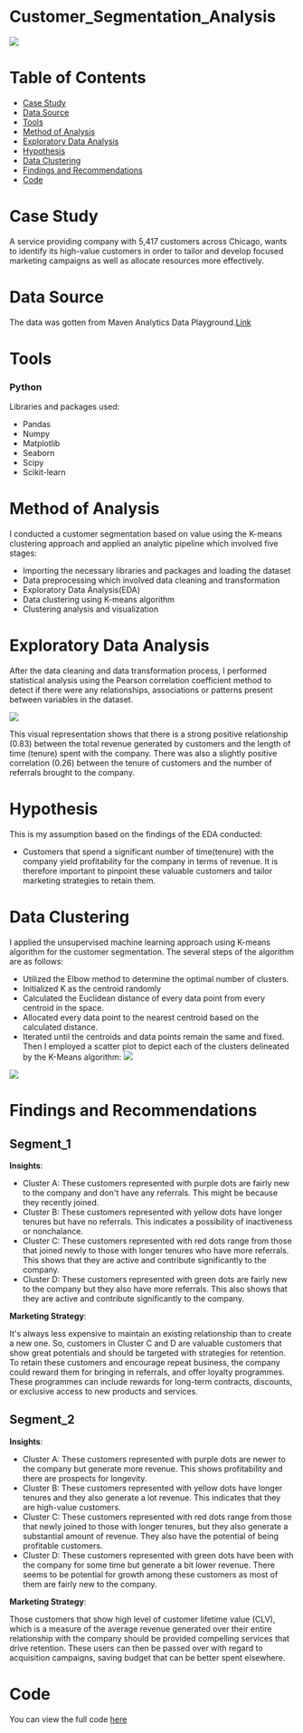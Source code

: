 # Customer_Segmentation_Analysis
![](Introductory_Image.png)
# Table of Contents
- [Case Study](#case-study)
- [Data Source](#data-source)
- [Tools](#tools)
- [Method of Analysis](#method-of-analysis)
- [Exploratory Data Analysis](#exploratory-data-analysis)
- [Hypothesis](#hypothesis)
- [Data Clustering](#data-clustering)
- [Findings and Recommendations](#findings-and-recommendations)
- [Code](#code)

# Case Study
A service providing company with 5,417 customers across Chicago, wants to identify its high-value customers in order to tailor and develop focused marketing campaigns as well as allocate resources more effectively.
# Data Source
The data was gotten from Maven Analytics Data Playground.[Link](https://mavenanalytics.io/data-playground?search=customer%20churn)
# Tools
### Python
Libraries and packages used:
- Pandas
- Numpy
- Matplotlib
- Seaborn
- Scipy
- Scikit-learn
# Method of Analysis
I conducted a customer segmentation based on value using the K-means clustering approach and applied an analytic pipeline which involved five stages:
- Importing the necessary libraries and packages and loading the dataset
- Data preprocessing which involved data cleaning and transformation
- Exploratory Data Analysis(EDA)
- Data clustering using K-means algorithm
- Clustering analysis and visualization
# Exploratory Data Analysis
After the data cleaning and data transformation process, I performed statistical analysis using the Pearson correlation coefficient method to detect if there were any relationships, associations or patterns present between variables in the dataset.

![](Correlation_Heatmap.png)

This visual representation shows that there is a strong positive relationship (0.83) between the total revenue generated by customers and the length of time (tenure) spent with the company. There was also a slightly positive correlation (0.26) between the tenure of customers and the number of referrals brought to the company.
# Hypothesis
This is my assumption based on the findings of the EDA conducted:
- Customers that spend a significant number of time(tenure) with the company yield profitability for the company in terms of revenue.
It is therefore important to pinpoint these valuable customers and tailor marketing strategies to retain them.
# Data Clustering
I applied the unsupervised machine learning approach using K-means algorithm for the customer segmentation. The several steps of the algorithm are as follows:
- Utilized the Elbow method to determine the optimal number of clusters.
- Initialized K as the centroid randomly
- Calculated the Euclidean distance of every data point from every centroid in the space.
- Allocated every data point to the nearest centroid based on the calculated distance.
- Iterated until the centroids and data points remain the same and fixed.
Then I employed a scatter plot to depict each of the clusters delineated by the K-Means algorithm:
![](Segment_1.png)

![](Segment_2.png)

# Findings and Recommendations
## Segment_1
**Insights**:
- Cluster A: These customers represented with purple dots are fairly new to the company and don't have any referrals. This might be because they recently joined.
- Cluster B: These customers represented with yellow dots have longer tenures but have no referrals. This indicates a possibility of inactiveness or nonchalance.
- Cluster C: These customers represented with red dots range from those that joined newly to those with longer tenures who have more referrals. This shows that they are active and contribute significantly to the company.
- Cluster D: These customers represented with green dots are fairly new to the company but they also have more referrals. This also shows that they are active and contribute significantly to the company.

**Marketing Strategy**:

It's always less expensive to maintain an existing relationship than to create a new one. So, customers in Cluster C and D are valuable customers that show great potentials and should be targeted with strategies for retention. 
To retain these customers and encourage repeat business, the company could reward them for bringing in referrals, and offer loyalty programmes. These programmes can include rewards for long-term contracts, discounts, or exclusive access to new products and services. 
## Segment_2
**Insights**:
- Cluster A: These customers represented with purple dots are newer to the company but generate more revenue. This shows profitability and there are prospects for longevity.
- Cluster B: These customers represented with yellow dots have longer tenures and they also generate a lot revenue. This indicates that they are high-value customers.
- Cluster C: These customers represented with red dots range from those that newly joined to those with longer tenures, but they also generate a substantial amount of revenue. They also have the potential of being profitable customers.
- Cluster D: These customers represented with green dots have been with the company for some time but generate a bit lower revenue. There seems to be potential for growth among these customers as most of them are fairly new to the company.

**Marketing Strategy**:

Those customers that show high level of customer lifetime value (CLV), which is a measure of the average revenue generated over their entire relationship with the company should be provided compelling services that drive retention.
These users can then be passed over with regard to acquisition campaigns, saving budget that can be better spent elsewhere.
# Code
You can view the full code [here](Customer_Segmentation_Analysis.ipynb)
